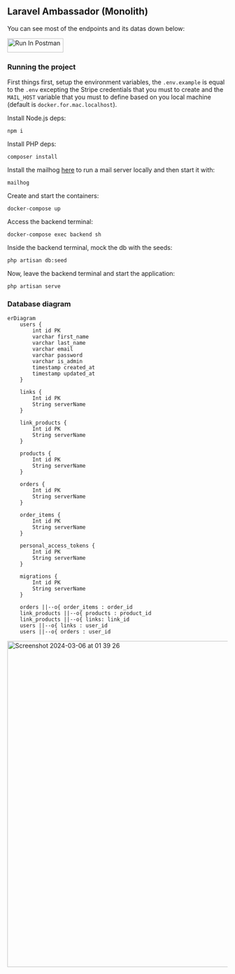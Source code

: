 ## Laravel Ambassador (Monolith)
You can see most of the endpoints and its datas down below:

[<img src="https://run.pstmn.io/button.svg" alt="Run In Postman" style="width: 128px; height: 32px;">](https://god.gw.postman.com/run-collection/16889380-bf1a7826-d54f-4e33-ae05-6d2385ebd87d?action=collection%2Ffork&source=rip_markdown&collection-url=entityId%3D16889380-bf1a7826-d54f-4e33-ae05-6d2385ebd87d%26entityType%3Dcollection%26workspaceId%3Db10972d8-d348-4dad-a75c-df1938ec825e)

### Running the project
First things first, setup the environment variables, the `.env.example` is equal to the `.env` excepting the Stripe credentials that you must to create and the `MAIL_HOST` variable that you must to define based on you local machine (default is `docker.for.mac.localhost`).

Install Node.js deps:
```
npm i
```
Install PHP deps:
```
composer install
```
Install the mailhog [here](https://github.com/mailhog/MailHog) to run a mail server locally and then start it with:
```
mailhog
```
Create and start the containers:
```
docker-compose up
```
Access the backend terminal:
```
docker-compose exec backend sh
```
Inside the backend terminal, mock the db with the seeds:
```
php artisan db:seed
```
Now, leave the backend terminal and start the application:
```
php artisan serve
```
### Database diagram

```mermaid
erDiagram
    users {
        int id PK
        varchar first_name
        varchar last_name
        varchar email
        varchar password
        varchar is_admin
        timestamp created_at
        timestamp updated_at
    }

    links {
        Int id PK
        String serverName
    }
    
    link_products {
        Int id PK
        String serverName
    }

    products {
        Int id PK
        String serverName
    }
    
    orders {
        Int id PK
        String serverName
    }

    order_items {
        Int id PK
        String serverName
    }
    
    personal_access_tokens {
        Int id PK
        String serverName
    }

    migrations {
        Int id PK
        String serverName
    }

    orders ||--o{ order_items : order_id
    link_products ||--o{ products : product_id
    link_products ||--o{ links: link_id
    users ||--o{ links : user_id
    users ||--o{ orders : user_id
```

<img width="743" alt="Screenshot 2024-03-06 at 01 39 26" src="https://github.com/devkiloton/laravel-ambassador/assets/78966160/6eced765-e853-4fe1-b99c-bf1f67a87b2f">
